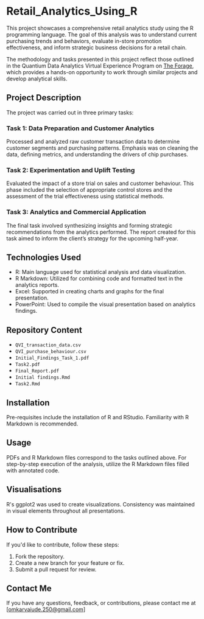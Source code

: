 # Retail_Analytics_Using_R

This project showcases a comprehensive retail analytics study using the R programming language. The goal of this analysis was to understand current purchasing trends and behaviors, evaluate in-store promotion effectiveness, and inform strategic business decisions for a retail chain.

The methodology and tasks presented in this project reflect those outlined in the Quantium Data Analytics Virtual Experience Program on [The Forage](https://www.theforage.com/simulations/quantium/data-analytics-rqkb), which provides a hands-on opportunity to work through similar projects and develop analytical skills.

## Project Description

The project was carried out in three primary tasks:

### Task 1: Data Preparation and Customer Analytics
Processed and analyzed raw customer transaction data to determine customer segments and purchasing patterns. Emphasis was on cleaning the data, defining metrics, and understanding the drivers of chip purchases.

### Task 2: Experimentation and Uplift Testing
Evaluated the impact of a store trial on sales and customer behaviour. This phase included the selection of appropriate control stores and the assessment of the trial effectiveness using statistical methods.

### Task 3: Analytics and Commercial Application
The final task involved synthesizing insights and forming strategic recommendations from the analytics performed. The report created for this task aimed to inform the client’s strategy for the upcoming half-year.

## Technologies Used

- R: Main language used for statistical analysis and data visualization.
- R Markdown: Utilized for combining code and formatted text in the analytics reports.
- Excel: Supported in creating charts and graphs for the final presentation.
- PowerPoint: Used to compile the visual presentation based on analytics findings.

## Repository Content

- `QVI_transaction_data.csv`
- `QVI_purchase_behaviour.csv`
- `Initial_Findings_Task_1.pdf`
- `Task2.pdf`
- `Final_Report.pdf`
- `Initial findings.Rmd`
- `Task2.Rmd`

## Installation

Pre-requisites include the installation of R and RStudio. Familiarity with R Markdown is recommended.

## Usage

PDFs and R Markdown files correspond to the tasks outlined above. For step-by-step execution of the analysis, utilize the R Markdown files filled with annotated code.

## Visualisations

R's ggplot2 was used to create visualizations. Consistency was maintained in visual elements throughout all presentations.

## How to Contribute

If you'd like to contribute, follow these steps:

1. Fork the repository.
2. Create a new branch for your feature or fix.
3. Submit a pull request for review.

## Contact Me

If you have any questions, feedback, or contributions, please contact me at [omkarvaiude.250@gmail.com]


